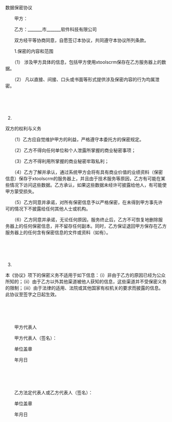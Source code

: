 



数据保密协议



 

　　甲方：

　　乙方：_______市_______软件科技有限公司　　

　　双方经平等协商同意，自愿签订本协议，共同遵守本协议所列条款。　　

　　1.保密的内容和范围

　　（1） 涉及甲方具体的信息，包括甲方使用xtoolscrm保存在乙方服务器上的数据。

　　（2） 凡以直接、间接、口头或书面等形式提供涉及保密内容的行为均属泄密。

　　

　　

2. 
双方的权利与义务

　　（1）乙方应自觉维护甲方的利益，严格遵守本委托方的保密规定。

　　（2）乙方不得向任何单位和个人泄露所掌握的商业秘密事项；

　　（3）乙方不得利用所掌握的商业秘密牟取私利；

　　（4）乙方了解并承认，通过系统甲方会将有具有商业价值的业绩资料（保密信息）保存于xtoolscrm的服务器上，并且由于技术服务等原因，乙方有可能在某些情况下访问这些数据。乙方承认，如果这些数据未经许可披露给他人，有可能使甲方蒙受损失。

　　（5）乙方同意并承诺，对所有保密信息予以严格保密，在未得到甲方事先许可的情况下不披露给任何其他人士或机构。

　　（6）乙方同意并承诺，无论任何原因，服务终止后，乙方不可恢复地删除服务器上的任何保密信息，并不留存任何副本。同时，乙方保证退回甲方保存在乙方服务器上的任何含有保密信息的文件或资料（如有）。

　　

　　

3. 
本《协议》项下的保密义务不适用于如下信息：（i）非由于乙方的原因已经为公众所知的；（ii）由于乙方以外其他渠道被他人获知的信息，这些渠道并不受保密义务的限制；（iii）由于法律的适用、法院或其他国家有权机关的要求而披露的信息。此协议至签字之日起生效。

　　

　　

　　甲方代表人

　　甲方代表人（签名）：

　　单位盖章

　　年月日　　

　　

　　

　　乙方法定代表人或乙方代表人（签名）：

　　单位盖章

　　年月日